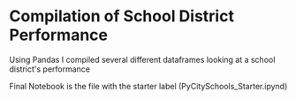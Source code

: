 # Compilation of School District Performance
Using Pandas I compiled several different dataframes looking at a school district's performance

Final Notebook is the file with the starter label (PyCitySchools_Starter.ipynd)

